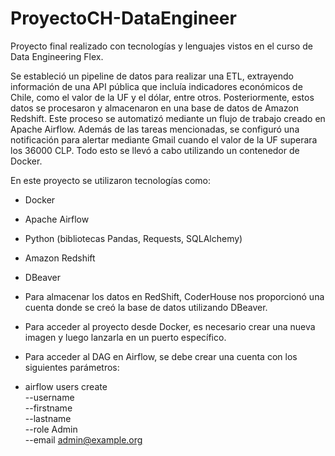 # ProyectoCH-DataEngineer

Proyecto final realizado con tecnologías y lenguajes vistos en el curso de Data Engineering Flex.

Se estableció un pipeline de datos para realizar una ETL, extrayendo información de una API pública que incluía indicadores económicos de Chile, como el valor de la UF y el dólar, entre otros. Posteriormente, estos datos se procesaron y almacenaron en una base de datos de Amazon Redshift. Este proceso se automatizó mediante un flujo de trabajo creado en Apache Airflow. Además de las tareas mencionadas, se configuró una notificación para alertar mediante Gmail cuando el valor de la UF superara los 36000 CLP. Todo esto se llevó a cabo utilizando un contenedor de Docker.


En este proyecto se utilizaron tecnologías como:

- Docker
- Apache Airflow
- Python (bibliotecas Pandas, Requests, SQLAlchemy)
- Amazon Redshift
- DBeaver

- Para almacenar los datos en RedShift, CoderHouse nos proporcionó una cuenta donde se creó la base de datos utilizando DBeaver.
- Para acceder al proyecto desde Docker, es necesario crear una nueva imagen y luego lanzarla en un puerto específico.
- Para acceder al DAG en Airflow, se debe crear una cuenta con los siguientes parámetros:

- airflow users create \
          --username  \
          --firstname  \
          --lastname  \
          --role Admin \
          --email admin@example.org
